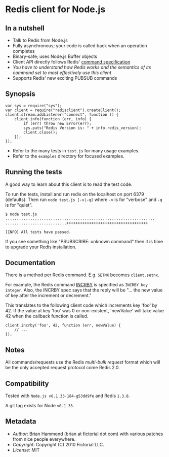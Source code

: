 # Redis client for Node.js

## In a nutshell

- Talk to Redis from Node.js 
- Fully asynchronous; your code is called back when an operation completes
- Binary-safe; uses Node.js Buffer objects 
- Client API directly follows Redis' [command specification](http://code.google.com/p/redis/wiki/CommandReference) 
- *You have to understand how Redis works and the semantics of its command set to most effectively use this client*
- Supports Redis' new exciting PUBSUB commands

## Synopsis

    var sys = require("sys");
    var client = require("redisclient").createClient();
    client.stream.addListener("connect", function () {
        client.info(function (err, info) {
            if (err) throw new Error(err);
            sys.puts("Redis Version is: " + info.redis_version);
            client.close();
        });
    });

- Refer to the many tests in `test.js` for many usage examples.
- Refer to the `examples` directory for focused examples.

## Running the tests

A good way to learn about this client is to read the test code.

To run the tests, install and run redis on the localhost on port 6379 (defaults).
Then run `node test.js [-v|-q]` where `-v` is for "verbose" and `-q` is for "quiet".

    $ node test.js
    ..................................................................
    ...........................++++++++++++++++++++++++++++++++++++

    [INFO] All tests have passed.

If you see something like "PSUBSCRIBE: unknown command" then it is time to upgrade
your Redis installation.

## Documentation

There is a method per Redis command.  E.g. `SETNX` becomes `client.setnx`.

For example, the Redis command [INCRBY](http://code.google.com/p/redis/wiki/IncrCommand)
is specified as `INCRBY key integer`.  Also, the INCRBY spec says that the reply will
be "... the new value of key after the increment or decrement."

This translates to the following client code which increments key 'foo' by 42.  If
the value at key 'foo' was 0 or non-existent, 'newValue' will take value 42 when
the callback function is called.

    client.incrby('foo', 42, function (err, newValue) {
        // ...
    });

## Notes

All commands/requests use the Redis *multi-bulk request* format which will be
the only accepted request protocol come Redis 2.0.

## Compatibility

Tested with `Node.js v0.1.33-184-g53dd9fe` and Redis `1.3.8`.

A git tag exists for Node `v0.1.33`.

## Metadata

- *Author*: Brian Hammond (brian at fictorial dot com) with various patches 
  from nice people everywhere.
- *Copyright*: Copyright (C) 2010 Fictorial LLC.
- *License*: MIT


